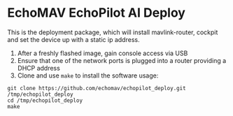 # EchoMAV EchoPilot AI Deploy

This is the deployment package, which will install mavlink-router, cockpit and set the device up with a static ip address.

1. After a freshly flashed image, gain console access via USB
2. Ensure that one of the network ports is plugged into a router providing a DHCP address
3. Clone and use `make` to install the software
usage:  
```
git clone https://github.com/echomav/echopilot_deploy.git /tmp/echopilot_deploy
cd /tmp/echopilot_deploy
make
```
